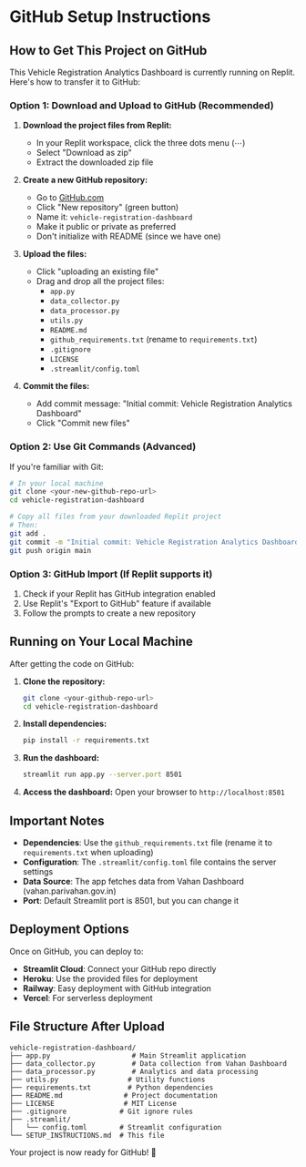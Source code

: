 # GitHub Setup Instructions

## How to Get This Project on GitHub

This Vehicle Registration Analytics Dashboard is currently running on Replit. Here's how to transfer it to GitHub:

### Option 1: Download and Upload to GitHub (Recommended)

1. **Download the project files from Replit:**
   - In your Replit workspace, click the three dots menu (⋯) 
   - Select "Download as zip"
   - Extract the downloaded zip file

2. **Create a new GitHub repository:**
   - Go to [GitHub.com](https://github.com)
   - Click "New repository" (green button)
   - Name it: `vehicle-registration-dashboard`
   - Make it public or private as preferred
   - Don't initialize with README (since we have one)

3. **Upload the files:**
   - Click "uploading an existing file"
   - Drag and drop all the project files:
     - `app.py`
     - `data_collector.py`
     - `data_processor.py`
     - `utils.py`
     - `README.md`
     - `github_requirements.txt` (rename to `requirements.txt`)
     - `.gitignore`
     - `LICENSE`
     - `.streamlit/config.toml`

4. **Commit the files:**
   - Add commit message: "Initial commit: Vehicle Registration Analytics Dashboard"
   - Click "Commit new files"

### Option 2: Use Git Commands (Advanced)

If you're familiar with Git:

```bash
# In your local machine
git clone <your-new-github-repo-url>
cd vehicle-registration-dashboard

# Copy all files from your downloaded Replit project
# Then:
git add .
git commit -m "Initial commit: Vehicle Registration Analytics Dashboard"
git push origin main
```

### Option 3: GitHub Import (If Replit supports it)

1. Check if your Replit has GitHub integration enabled
2. Use Replit's "Export to GitHub" feature if available
3. Follow the prompts to create a new repository

## Running on Your Local Machine

After getting the code on GitHub:

1. **Clone the repository:**
   ```bash
   git clone <your-github-repo-url>
   cd vehicle-registration-dashboard
   ```

2. **Install dependencies:**
   ```bash
   pip install -r requirements.txt
   ```

3. **Run the dashboard:**
   ```bash
   streamlit run app.py --server.port 8501
   ```

4. **Access the dashboard:**
   Open your browser to `http://localhost:8501`

## Important Notes

- **Dependencies**: Use the `github_requirements.txt` file (rename it to `requirements.txt` when uploading)
- **Configuration**: The `.streamlit/config.toml` file contains the server settings
- **Data Source**: The app fetches data from Vahan Dashboard (vahan.parivahan.gov.in)
- **Port**: Default Streamlit port is 8501, but you can change it

## Deployment Options

Once on GitHub, you can deploy to:

- **Streamlit Cloud**: Connect your GitHub repo directly
- **Heroku**: Use the provided files for deployment
- **Railway**: Easy deployment with GitHub integration
- **Vercel**: For serverless deployment

## File Structure After Upload

```
vehicle-registration-dashboard/
├── app.py                    # Main Streamlit application
├── data_collector.py         # Data collection from Vahan Dashboard  
├── data_processor.py         # Analytics and data processing
├── utils.py                 # Utility functions
├── requirements.txt         # Python dependencies
├── README.md               # Project documentation
├── LICENSE                 # MIT License
├── .gitignore             # Git ignore rules
├── .streamlit/
│   └── config.toml        # Streamlit configuration
└── SETUP_INSTRUCTIONS.md  # This file
```

Your project is now ready for GitHub! 🚀